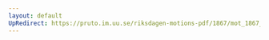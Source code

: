 ```yaml
---
layout: default
UpRedirect: https://pruto.im.uu.se/riksdagen-motions-pdf/1867/mot_1867__ak__37.pdf
---
```

